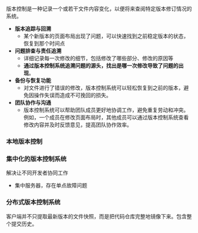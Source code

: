 版本控制是一种记录一个或若干文件内容变化，以便将来查阅特定版本修订情况的系统。
- **版本追踪与回溯**
	- 某个新版本的页面布局出现了问题，可以快速找到之前稳定版本的状态，恢复到那个时间点
- **问题排查与责任追溯**
	- 详细记录每一次修改的细节，包括修改了哪些部分、修改的原因等
	- **通过版本控制系统追溯问题的源头，找出是哪一次修改导致了问题的出现**。
- **备份与恢复功能**
	- 对文件进行了错误的修改，版本控制系统可以轻松恢复到之前的版本，避免因操作失误而造成不可挽回的损失。
- **团队协作与沟通**
	- 版本控制系统可以帮助团队成员更好地协调工作，避免重复劳动和冲突。例如，一个成员在修改页面布局时，其他成员可以通过版本控制系统查看修改内容并及时反馈意见，提高团队协作效率。
### 本地版本控制
### 集中化的版本控制系统
解决让不同开发者协同工作
- 集中服务器，存在单点故障问题
### 分布式版本控制系统
客户端并不只提取最新版本的文件快照，而是把代码仓库完整地镜像下来。包含整个提交历史。